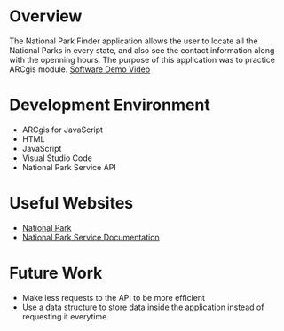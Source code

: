 # Overview
The National Park Finder application allows the user to locate all the National Parks in every state, and also see the contact information along with the openning hours.
The purpose of this application was to practice ARCgis module.
[Software Demo Video](https://youtu.be/gVBxK2Gk-Sk)

# Development Environment

- ARCgis for JavaScript
- HTML
- JavaScript
- Visual Studio Code
- National Park Service API

# Useful Websites

* [National Park](https://www.national-park.com/list-of-national-parks-in-the-united-states-2020/)
* [National Park Service Documentation](https://www.nps.gov/subjects/developer/api-documentation.htm)

# Future Work

* Make less requests to the API to be more efficient 
* Use a data structure to store data inside the application instead of requesting it everytime.
